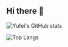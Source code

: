 ## Hi there 👋

<!--
**YUFFWang/YUFFWang** is a ✨ _special_ ✨ repository because its `README.md` (this file) appears on your GitHub profile.

Here are some ideas to get you started:

- 🔭 I’m currently working on ...
- 🌱 I’m currently learning ...
- 👯 I’m looking to collaborate on ...
- 🤔 I’m looking for help with ...
- 💬 Ask me about ...
- 📫 How to reach me: ...
- 😄 Pronouns: ...
- ⚡ Fun fact: ...
-->

![Yufei's GitHub stats](https://github-readme-stats.vercel.app/api?username=YUFFWang)

![Top Langs](https://github-readme-stats.vercel.app/api/top-langs/?username=YUFFWang)

